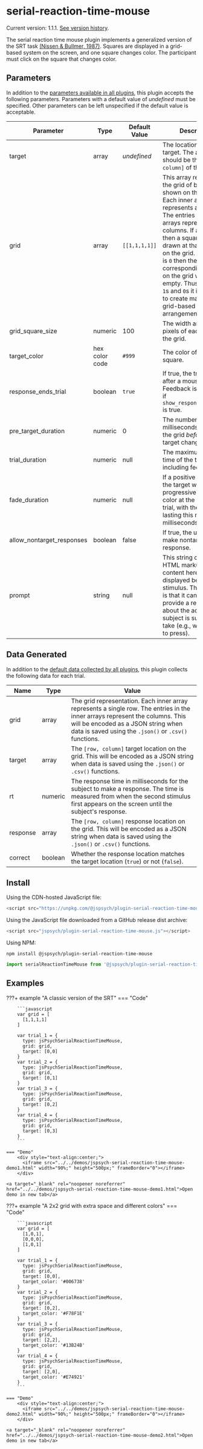 # serial-reaction-time-mouse

Current version: 1.1.1. [See version history](https://github.com/jspsych/jsPsych/blob/main/packages/plugin-serial-reaction-time-mouse/CHANGELOG.md).

The serial reaction time mouse plugin implements a generalized version of the SRT task [(Nissen & Bullmer, 1987)](https://doi.org/10.1016%2F0010-0285%2887%2990002-8). Squares are displayed in a grid-based system on the screen, and one square changes color. The participant must click on the square that changes color.

## Parameters

In addition to the [parameters available in all plugins](../overview/plugins.md#parameters-available-in-all-plugins), this plugin accepts the following parameters. Parameters with a default value of *undefined* must be specified. Other parameters can be left unspecified if the default value is acceptable.

| Parameter                 | Type           | Default Value | Description                              |
| ------------------------- | -------------- | ------------- | ---------------------------------------- |
| target                    | array          | *undefined*   | The location of the target. The array should be the `[row, column]` of the target. |
| grid                      | array          | `[[1,1,1,1]]` | This array represents the grid of boxes shown on the screen. Each inner array represents a single row. The entries in the inner arrays represent the columns. If an entry is `1` then a square will be drawn at that location on the grid. If an entry is `0` then the corresponding location on the grid will be empty. Thus, by mixing `1`s and `0`s it is possible to create many different grid-based arrangements. |
| grid_square_size          | numeric        | 100           | The width and height in pixels of each square in the grid. |
| target_color              | hex color code | `#999`        | The color of the target square.          |
| response_ends_trial       | boolean        | `true`        | If true, the trial ends after a mouse click. Feedback is displayed if `show_response_feedback` is true. |
| pre_target_duration       | numeric        | 0             | The number of milliseconds to display the grid *before* the target changes color. |
| trial_duration            | numeric        | null          | The maximum length of time of the trial, not including feedback. |
| fade_duration             | numeric        | null          | If a positive number, the target will progressively change color at the start of the trial, with the transition lasting this many milliseconds. |
| allow_nontarget_responses | boolean        | false         | If true, the user can make nontarget response. |
| prompt                    | string         | null          | This string can contain HTML markup. Any content here will be displayed below the stimulus. The intention is that it can be used to provide a reminder about the action the subject is supposed to take (e.g., which keys to press). |

## Data Generated

In addition to the [default data collected by all plugins](../overview/plugins.md#data-collected-by-all-plugins), this plugin collects the following data for each trial.

| Name   | Type    | Value                                    |
| ------ | ------- | ---------------------------------------- |
| grid   | array   | The grid representation. Each inner array represents a single row. The entries in the inner arrays represent the columns. This will be encoded as a JSON string when data is saved using the `.json()` or `.csv()` functions. |
| target | array   | The `[row, column]` target location on the grid. This will be encoded as a JSON string when data is saved using the `.json()` or `.csv()` functions. |
| rt     | numeric | The response time in milliseconds for the subject to make a response. The time is measured from when the second stimulus first appears on the screen until the subject's response. |
| response | array | The `[row, column]` response location on the grid. This will be encoded as a JSON string when data is saved using the `.json()` or `.csv()` functions. |
| correct | boolean | Whether the response location matches the target location (`true`) or not (`false`). |

## Install

Using the CDN-hosted JavaScript file:

```js
<script src="https://unpkg.com/@jspsych/plugin-serial-reaction-time-mouse@1.1.1"></script>
```

Using the JavaScript file downloaded from a GitHub release dist archive:

```js
<script src="jspsych/plugin-serial-reaction-time-mouse.js"></script>
```

Using NPM:

```
npm install @jspsych/plugin-serial-reaction-time-mouse
```
```js
import serialReactionTimeMouse from '@jspsych/plugin-serial-reaction-time-mouse';
```

## Examples

???+ example "A classic version of the SRT"
    === "Code"

        ```javascript
        var grid = [
          [1,1,1,1]
        ]

        var trial_1 = {
          type: jsPsychSerialReactionTimeMouse,
          grid: grid,
          target: [0,0]
        }
        var trial_2 = {
          type: jsPsychSerialReactionTimeMouse,
          grid: grid,
          target: [0,1]
        }
        var trial_3 = {
          type: jsPsychSerialReactionTimeMouse,
          grid: grid,
          target: [0,2]
        }
        var trial_4 = {
          type: jsPsychSerialReactionTimeMouse,
          grid: grid,
          target: [0,3]
        }
        ```

    === "Demo"
        <div style="text-align:center;">
          <iframe src="../../demos/jspsych-serial-reaction-time-mouse-demo1.html" width="90%;" height="500px;" frameBorder="0"></iframe>
        </div>

    <a target="_blank" rel="noopener noreferrer" href="../../demos/jspsych-serial-reaction-time-mouse-demo1.html">Open demo in new tab</a>

???+ example "A 2x2 grid with extra space and different colors"
    === "Code"

        ```javascript
        var grid = [
          [1,0,1],
          [0,0,0],
          [1,0,1]
        ]

        var trial_1 = {
          type: jsPsychSerialReactionTimeMouse,
          grid: grid,
          target: [0,0],
          target_color: '#006738'
        }
        var trial_2 = {
          type: jsPsychSerialReactionTimeMouse,
          grid: grid,
          target: [0,2],
          target_color: '#F78F1E'
        }
        var trial_3 = {
          type: jsPsychSerialReactionTimeMouse,
          grid: grid,
          target: [2,2],
          target_color: '#13B24B'
        }
        var trial_4 = {
          type: jsPsychSerialReactionTimeMouse,
          grid: grid,
          target: [2,0],
          target_color: '#E74921'
        }
        ```

    === "Demo"
        <div style="text-align:center;">
          <iframe src="../../demos/jspsych-serial-reaction-time-mouse-demo2.html" width="90%;" height="500px;" frameBorder="0"></iframe>
        </div>

    <a target="_blank" rel="noopener noreferrer" href="../../demos/jspsych-serial-reaction-time-mouse-demo2.html">Open demo in new tab</a>
